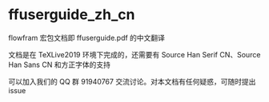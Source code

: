 # ffuserguide_zh_cn
flowfram 宏包文档即 ffuserguide.pdf 的中文翻译

文档是在 TeXLive2019 环境下完成的，还需要有 Source Han Serif CN、Source Han Sans CN 和方正字体的支持

可以加入我们的 QQ 群 91940767 交流讨论。对本文档有任何疑惑，可随时提出 issue
